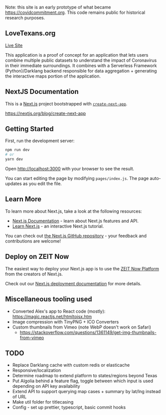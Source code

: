 Note: this site is an early prototype of what became <https://covidcommitment.org>. This code remains public for historical research purposes.

## LoveTexans.org

[Live Site](https://lovetexans.now.sh/)

This application is a proof of concept for an application that lets users combine multiple public datasets to understand the impact of Coronavirus in their immediate surroundings. It combines with a Serverless Framework (Python)/Darklang backend responsible for data aggregation + generating the interactive maps portion of the application.

## NextJS Documentation

This is a [Next.js](https://nextjs.org/) project bootstrapped with [`create-next-app`](https://github.com/zeit/next.js/tree/canary/packages/create-next-app).

https://nextjs.org/blog/create-next-app

## Getting Started

First, run the development server:

```bash
npm run dev
# or
yarn dev
```

Open [http://localhost:3000](http://localhost:3000) with your browser to see the result.

You can start editing the page by modifying `pages/index.js`. The page auto-updates as you edit the file.

## Learn More

To learn more about Next.js, take a look at the following resources:

- [Next.js Documentation](https://nextjs.org/docs) - learn about Next.js features and API.
- [Learn Next.js](https://nextjs.org/learn) - an interactive Next.js tutorial.

You can check out [the Next.js GitHub repository](https://github.com/zeit/next.js/) - your feedback and contributions are welcome!

## Deploy on ZEIT Now

The easiest way to deploy your Next.js app is to use the [ZEIT Now Platform](https://zeit.co/import?utm_medium=default-template&filter=next.js&utm_source=create-next-app&utm_campaign=create-next-app-readme) from the creators of Next.js.

Check out our [Next.js deployment documentation](https://nextjs.org/docs/deployment) for more details.

## Miscellaneous tooling used

- Converted Alex's app to React code (mostly): https://magic.reactjs.net/htmltojsx.htm
- Image compression with TinyPNG + ICO Converters
- Custom thumbnails from Vimeo (note WebP doesn't work on Safari)
  - https://stackoverflow.com/questions/1361149/get-img-thumbnails-from-vimeo

## TODO

- Replace Darklang cache with custom redis or elasticache
- Responsive/localization
- Determine roadmap to extend platform to states/regions beyond Texas
- Put Algolia behind a feature flag, toggle between which input is used depending on API key availability
- Extend API to support querying map cases + summary by lat/lng instead of URL
- Make util folder for titlecasing
- Config - set up prettier, typescript, basic commit hooks
